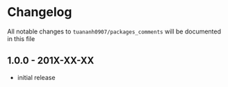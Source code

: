 # Changelog

All notable changes to `tuananh0907/packages_comments` will be documented in this file

## 1.0.0 - 201X-XX-XX

- initial release

